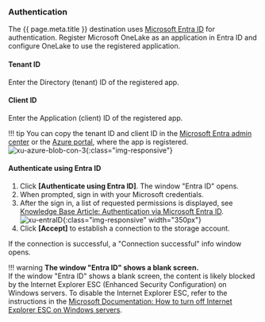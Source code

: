
### Authentication

The {{ page.meta.title }} destination uses [Microsoft Entra ID](https://www.microsoft.com/en-us/security/business/identity-access/microsoft-entra-id) for authentication.
Register Microsoft OneLake as an application in Entra ID and configure OneLake to use the registered application.
	
#### Tenant ID
Enter the Directory (tenant) ID of the registered app.
	
#### Client ID
Enter the Application (client) ID of the registered app. 

!!! tip
	You can copy the tenant ID and client ID in the [Microsoft Entra admin center](https://entra.microsoft.com/#home) or the [Azure portal](https://portal.azure.com/), where the app is registered.<br>
	![xu-azure-blob-con-3](../../assets/images/documentation/destinations/fabric/entraID.png){:class="img-responsive"}

#### Authenticate using Entra ID

1. Click **[Authenticate using Entra ID]**. The window "Entra ID" opens.
2. When prompted, sign in with your Microsoft credentials.
3. After the sign in, a list of requested permissions is displayed, see [Knowledge Base Article: Authentication via Microsoft Entra ID](../../knowledge-base/authentication-via-entra-id-with-azure-storage.md). <br>
![xu-entraID](../../assets/images/documentation/destinations/azure-storage/xu-azure-blob-con_4.png){:class="img-responsive" width="350px"}
4. Click **[Accept]** to establish a connection to the storage account.

If the connection is successful, a "Connection successful" info window opens. 

!!! warning
	**The window "Entra ID" shows a blank screen.**<br>
	If the window "Entra ID" shows a blank screen, the content is likely blocked by the Internet Explorer ESC (Enhanced Security Configuration) on Windows servers.
	To disable the Internet Explorer ESC, refer to the instructions in the [Microsoft Documentation: How to turn off Internet Explorer ESC on Windows servers](https://learn.microsoft.com/en-us/previous-versions/troubleshoot/browsers/security-privacy/enhanced-security-configuration-faq#how-to-turn-off-internet-explorer-esc-on-windows-servers).

